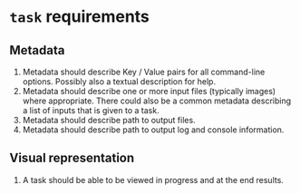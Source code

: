 # `task` requirements

## Metadata

1. Metadata should describe Key / Value pairs for all command-line options.  Possibly also a textual description for help.
2. Metadata should describe one or more input files (typically images) where appropriate.  There could also be a common metadata describing a list of inputs that is given to a task.
3. Metadata should describe path to output files.
4. Metadata should describe path to output log and console information.

## Visual representation

1. A task should be able to be viewed in progress and at the end results.